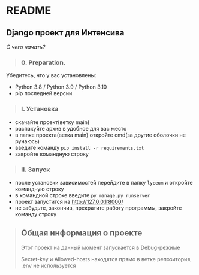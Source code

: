# **README**

## Django проект для Интенсива


*C чего начать?*

> ### 0. Preparation.
Убедитесь, что у вас установлены:
- Python 3.8 / Python 3.9 / Python 3.10
- pip последней версии  


> ### I. Установка
- скачайте проект(ветку main)
- распакуйте архив в удобное для вас место
- в папке проекта(ветка main) откройте cmd(за другие оболочки не ручаюсь)
- введите команду `pip install -r requirements.txt` 
- закройте командную строку  


> ### II. Запуск
- после установки зависимостей перейдите в папку `lyceum` и откройте командную строку
- в командной строке введите `py manage.py runserver`
- проект запустится на http://127.0.0.1:8000/
- не забудьте, закончив, прекратите работу программы, закройте команду строку  


> ## Общая информация о проекте
> Этот проект на данный момент запускается в Debug-режиме
> 
> Secret-key и Allowed-hosts находятся прямо в ветке репозитория, .env не используется
